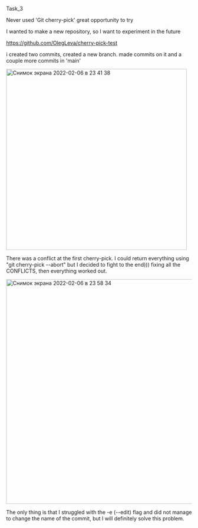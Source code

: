 Task_3

Never used 'Git cherry-pick' great opportunity to try

I wanted to make a new repository, so I want to experiment in the future

https://github.com/OlegLeva/cherry-pick-test

i created two commits, created a new branch. made commits on it and a couple more commits in 'main'

<img width="490" alt="Снимок экрана 2022-02-06 в 23 41 38" src="https://user-images.githubusercontent.com/60513057/152804426-a63b37f3-54eb-4905-8a8c-d5389140c52d.png">

There was a conflict at the first cherry-pick. I could return everything using "git cherry-pick --abort" but I decided to fight to the end))) fixing all the CONFLICTS, then everything worked out.

<img width="608" alt="Снимок экрана 2022-02-06 в 23 58 34" src="https://user-images.githubusercontent.com/60513057/152805773-b96146b9-6676-465c-99ff-4d6374f1069f.png">

The only thing is that I struggled with the -e (--edit) flag and did not manage to change the name of the commit, but I will definitely solve this problem.
